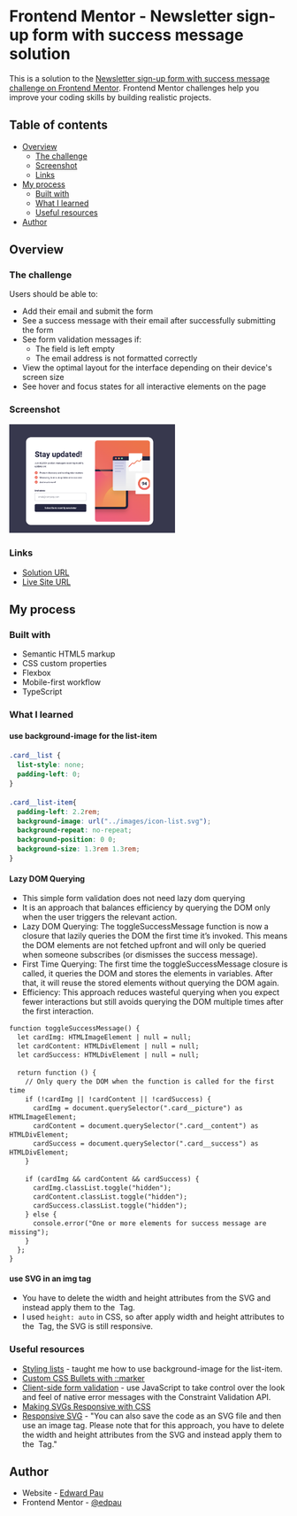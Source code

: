 # Frontend Mentor - Newsletter sign-up form with success message solution

This is a solution to the [Newsletter sign-up form with success message challenge on Frontend Mentor](https://www.frontendmentor.io/challenges/newsletter-signup-form-with-success-message-3FC1AZbNrv). Frontend Mentor challenges help you improve your coding skills by building realistic projects. 

## Table of contents

- [Overview](#overview)
  - [The challenge](#the-challenge)
  - [Screenshot](#screenshot)
  - [Links](#links)
- [My process](#my-process)
  - [Built with](#built-with)
  - [What I learned](#what-i-learned)
  - [Useful resources](#useful-resources)
- [Author](#author)


## Overview

### The challenge

Users should be able to:

- Add their email and submit the form
- See a success message with their email after successfully submitting the form
- See form validation messages if:
  - The field is left empty
  - The email address is not formatted correctly
- View the optimal layout for the interface depending on their device's screen size
- See hover and focus states for all interactive elements on the page

### Screenshot

<img src="./images/screenshot.png" alt="Screenshot" width="300"/>


### Links

- [Solution URL](https://github.com/edpau/fm_newsletter-sign-up)
- [Live Site URL](https://edpau.github.io/fm_newsletter-sign-up/)

## My process

### Built with

- Semantic HTML5 markup
- CSS custom properties
- Flexbox
- Mobile-first workflow
- TypeScript


### What I learned

#### use background-image for the list-item 

```CSS
.card__list {
  list-style: none;
  padding-left: 0;
}

.card__list-item{
  padding-left: 2.2rem;
  background-image: url("../images/icon-list.svg");
  background-repeat: no-repeat;
  background-position: 0 0;
  background-size: 1.3rem 1.3rem;
}
```

#### Lazy DOM Querying
- This simple form validation does not need lazy dom querying
-  It is an approach that balances efficiency by querying the DOM only when the user triggers the relevant action.
-  Lazy DOM Querying: The toggleSuccessMessage function is now a closure that lazily queries the DOM the first time it’s invoked. This means the DOM elements are not fetched upfront and will only be queried when someone subscribes (or dismisses the success message).
-  First Time Querying: The first time the toggleSuccessMessage closure is called, it queries the DOM and stores the elements in variables. After that, it will reuse the stored elements without querying the DOM again.
-  Efficiency: This approach reduces wasteful querying when you expect fewer interactions but still avoids querying the DOM multiple times after the first interaction.

```JS
function toggleSuccessMessage() {
  let cardImg: HTMLImageElement | null = null;
  let cardContent: HTMLDivElement | null = null;
  let cardSuccess: HTMLDivElement | null = null;

  return function () {
    // Only query the DOM when the function is called for the first time
    if (!cardImg || !cardContent || !cardSuccess) {
      cardImg = document.querySelector(".card__picture") as HTMLImageElement;
      cardContent = document.querySelector(".card__content") as HTMLDivElement;
      cardSuccess = document.querySelector(".card__success") as HTMLDivElement;
    }

    if (cardImg && cardContent && cardSuccess) {
      cardImg.classList.toggle("hidden");
      cardContent.classList.toggle("hidden");
      cardSuccess.classList.toggle("hidden");
    } else {
      console.error("One or more elements for success message are missing");
    }
  };
}
```
#### use SVG in an img tag
- You have to delete the width and height attributes from the SVG and instead apply them to the <img> Tag.
- I used `height: auto` in CSS, so after apply width and height attributes to the <img> Tag, the SVG is still responsive.

### Useful resources

- [Styling lists](https://developer.mozilla.org/en-US/docs/Learn/CSS/Styling_text/Styling_lists) - taught me how to use background-image for the list-item.
- [Custom CSS Bullets with ::marker](https://www.svgbackgrounds.com/custom-css-bullets-with-marker/)
- [Client-side form validation](https://developer.mozilla.org/en-US/docs/Learn/Forms/Form_validation) - use JavaScript to take control over the look and feel of native error messages with the Constraint Validation API.
- [Making SVGs Responsive with CSS](https://tympanus.net/codrops/2014/08/19/making-svgs-responsive-with-css/)
- [Responsive SVG](https://12daysofweb.dev/2023/responsive-svgs/) - "You can also save the code as an SVG file and then use an image tag. Please note that for this approach, you have to delete the width and height attributes from the SVG and instead apply them to the <img> Tag."


## Author

- Website - [Edward Pau](https://www.edpau.me)
- Frontend Mentor - [@edpau](https://www.frontendmentor.io/profile/edpau)

